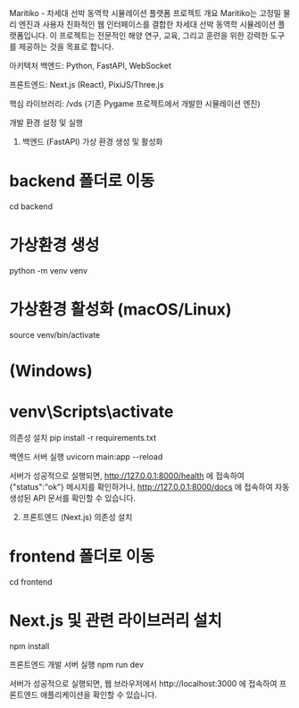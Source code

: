 Maritiko - 차세대 선박 동역학 시뮬레이션 플랫폼
프로젝트 개요
Maritiko는 고정밀 물리 엔진과 사용자 친화적인 웹 인터페이스를 결합한 차세대 선박 동역학 시뮬레이션 플랫폼입니다. 이 프로젝트는 전문적인 해양 연구, 교육, 그리고 훈련을 위한 강력한 도구를 제공하는 것을 목표로 합니다.

아키텍처
백엔드: Python, FastAPI, WebSocket

프론트엔드: Next.js (React), PixiJS/Three.js

핵심 라이브러리: /vds (기존 Pygame 프로젝트에서 개발한 시뮬레이션 엔진)

개발 환경 설정 및 실행
1. 백엔드 (FastAPI)
가상 환경 생성 및 활성화
# backend 폴더로 이동
cd backend

# 가상환경 생성
python -m venv venv

# 가상환경 활성화 (macOS/Linux)
source venv/bin/activate
# (Windows)
# venv\Scripts\activate

의존성 설치
pip install -r requirements.txt

백엔드 서버 실행
uvicorn main:app --reload

서버가 성공적으로 실행되면, http://127.0.0.1:8000/health 에 접속하여 {"status":"ok"} 메시지를 확인하거나, http://127.0.0.1:8000/docs 에 접속하여 자동 생성된 API 문서를 확인할 수 있습니다.

2. 프론트엔드 (Next.js)
의존성 설치
# frontend 폴더로 이동
cd frontend

# Next.js 및 관련 라이브러리 설치
npm install

프론트엔드 개발 서버 실행
npm run dev

서버가 성공적으로 실행되면, 웹 브라우저에서 http://localhost:3000 에 접속하여 프론트엔드 애플리케이션을 확인할 수 있습니다.